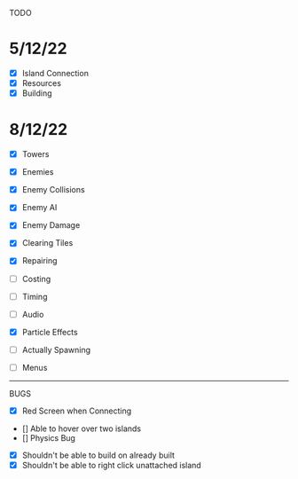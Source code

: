 TODO

5/12/22
===
* [x] Island Connection
* [x] Resources
* [x] Building

8/12/22
===

* [x] Towers
* [x] Enemies
* [x] Enemy Collisions

* [x] Enemy AI
* [x] Enemy Damage

* [x] Clearing Tiles
* [x] Repairing
* [ ] Costing

* [ ] Timing
* [ ] Audio
* [x] Particle Effects

* [ ] Actually Spawning

* [ ] Menus

---

BUGS

* [x] Red Screen when Connecting
* [] Able to hover over two islands
* [] Physics Bug
* [x] Shouldn't be able to build on already built
* [x] Shouldn't be able to right click unattached island
